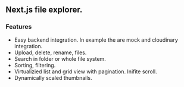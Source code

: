 ## Next.js file explorer.

### Features

- Easy backend integration. In example the are mock and cloudinary integration.
- Upload, delete, rename, files.
- Search in folder or whole file system.
- Sorting, filtering.
- Virtualizied list and grid view with pagination. Inifite scroll.
- Dynamically scaled thumbnails.